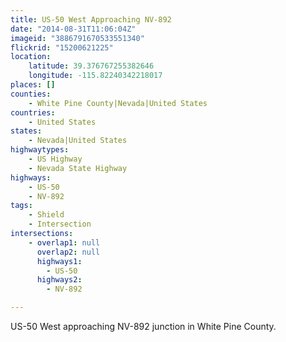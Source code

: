 ```yaml
---
title: US-50 West Approaching NV-892
date: "2014-08-31T11:06:04Z"
imageid: "3886791670533551340"
flickrid: "15200621225"
location:
    latitude: 39.376767255382646
    longitude: -115.82240342218017
places: []
counties:
    - White Pine County|Nevada|United States
countries:
    - United States
states:
    - Nevada|United States
highwaytypes:
    - US Highway
    - Nevada State Highway
highways:
    - US-50
    - NV-892
tags:
    - Shield
    - Intersection
intersections:
    - overlap1: null
      overlap2: null
      highways1:
        - US-50
      highways2:
        - NV-892

---
```

US-50 West approaching NV-892 junction in White Pine County.